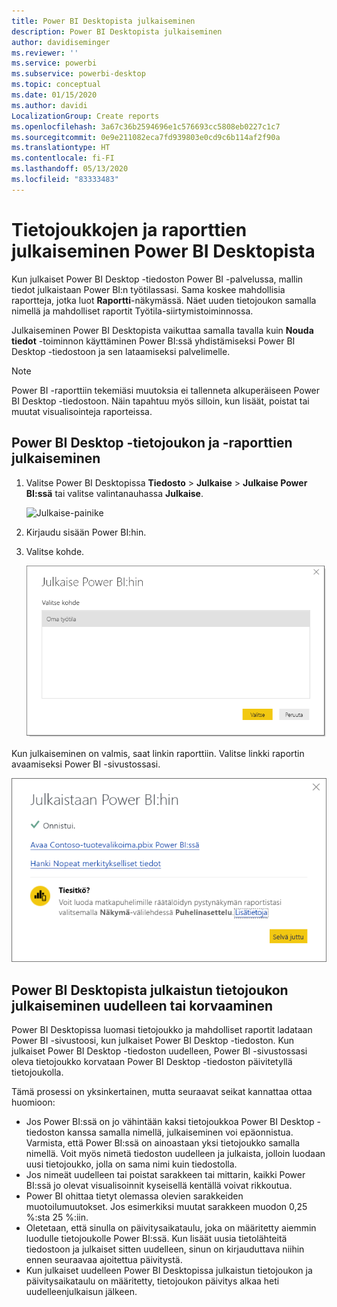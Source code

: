 ```yaml
---
title: Power BI Desktopista julkaiseminen
description: Power BI Desktopista julkaiseminen
author: davidiseminger
ms.reviewer: ''
ms.service: powerbi
ms.subservice: powerbi-desktop
ms.topic: conceptual
ms.date: 01/15/2020
ms.author: davidi
LocalizationGroup: Create reports
ms.openlocfilehash: 3a67c36b2594696e1c576693cc5808eb0227c1c7
ms.sourcegitcommit: 0e9e211082eca7fd939803e0cd9c6b114af2f90a
ms.translationtype: HT
ms.contentlocale: fi-FI
ms.lasthandoff: 05/13/2020
ms.locfileid: "83333483"
---
```

# <a name="publish-datasets-and-reports-from-power-bi-desktop"></a>Tietojoukkojen ja raporttien julkaiseminen Power BI Desktopista
Kun julkaiset Power BI Desktop -tiedoston Power BI -palvelussa, mallin tiedot julkaistaan Power BI:n työtilassasi. Sama koskee mahdollisia raportteja, jotka luot **Raportti**-näkymässä. Näet uuden tietojoukon samalla nimellä ja mahdolliset raportit Työtila-siirtymistoiminnossa.

Julkaiseminen Power BI Desktopista vaikuttaa samalla tavalla kuin **Nouda tiedot** -toiminnon käyttäminen Power BI:ssä yhdistämiseksi Power BI Desktop -tiedostoon ja sen lataamiseksi palvelimelle.

> [!NOTE]
> Power BI -raporttiin tekemiäsi muutoksia ei tallenneta alkuperäiseen Power BI Desktop -tiedostoon. Näin tapahtuu myös silloin, kun lisäät, poistat tai muutat visualisointeja raporteissa.
> 
> 

## <a name="to-publish-a-power-bi-desktop-dataset-and-reports"></a>Power BI Desktop -tietojoukon ja -raporttien julkaiseminen
1. Valitse Power BI Desktopissa **Tiedosto** \> **Julkaise** \> **Julkaise Power BI:ssä** tai valitse valintanauhassa **Julkaise**.  

   ![Julkaise-painike](media/desktop-upload-desktop-files/pbid_publish_publishbutton.png)

2. Kirjaudu sisään Power BI:hin.
3. Valitse kohde.

   ![Julkaisukohteen valitseminen](media/desktop-upload-desktop-files/pbid_publish_select_destination.png)

Kun julkaiseminen on valmis, saat linkin raporttiin. Valitse linkki raportin avaamiseksi Power BI -sivustossasi.

![Julkaiseminen onnistui -valintaikkuna](media/desktop-upload-desktop-files/pbid_publish_success.png)

## <a name="republish-or-replace-a-dataset-published-from-power-bi-desktop"></a>Power BI Desktopista julkaistun tietojoukon julkaiseminen uudelleen tai korvaaminen
Power BI Desktopissa luomasi tietojoukko ja mahdolliset raportit ladataan Power BI -sivustoosi, kun julkaiset Power BI Desktop -tiedoston. Kun julkaiset Power BI Desktop -tiedoston uudelleen, Power BI -sivustossasi oleva tietojoukko korvataan Power BI Desktop -tiedoston päivitetyllä tietojoukolla.

Tämä prosessi on yksinkertainen, mutta seuraavat seikat kannattaa ottaa huomioon:

* Jos Power BI:ssä on jo vähintään kaksi tietojoukkoa Power BI Desktop -tiedoston kanssa samalla nimellä, julkaiseminen voi epäonnistua. Varmista, että Power BI:ssä on ainoastaan yksi tietojoukko samalla nimellä. Voit myös nimetä tiedoston uudelleen ja julkaista, jolloin luodaan uusi tietojoukko, jolla on sama nimi kuin tiedostolla.
* Jos nimeät uudelleen tai poistat sarakkeen tai mittarin, kaikki Power BI:ssä jo olevat visualisoinnit kyseisellä kentällä voivat rikkoutua. 
* Power BI ohittaa tietyt olemassa olevien sarakkeiden muotoilumuutokset. Jos esimerkiksi muutat sarakkeen muodon 0,25 %:sta 25 %:iin.
* Oletetaan, että sinulla on päivitysaikataulu, joka on määritetty aiemmin luodulle tietojoukolle Power BI:ssä. Kun lisäät uusia tietolähteitä tiedostoon ja julkaiset sitten uudelleen, sinun on kirjauduttava niihin ennen seuraavaa ajoitettua päivitystä.
* Kun julkaiset uudelleen Power BI Desktopissa julkaistun tietojoukon ja päivitysaikataulu on määritetty, tietojoukon päivitys alkaa heti uudelleenjulkaisun jälkeen. 

